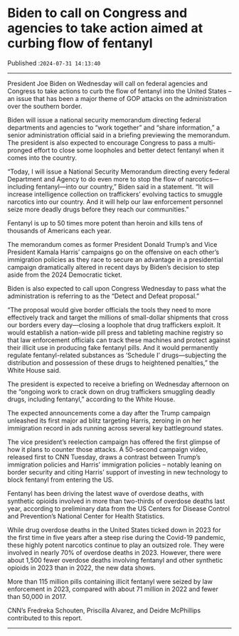 # Biden to call on Congress and agencies to take action aimed at curbing flow of fentanyl

Published :`2024-07-31 14:13:40`

---

President Joe Biden on Wednesday will call on federal agencies and Congress to take actions to curb the flow of fentanyl into the United States – an issue that has been a major theme of GOP attacks on the administration over the southern border.

Biden will issue a national security memorandum directing federal departments and agencies to “work together” and “share information,” a senior administration official said in a briefing previewing the memorandum. The president is also expected to encourage Congress to pass a multi-pronged effort to close some loopholes and better detect fentanyl when it comes into the country.

“Today, I will issue a National Security Memorandum directing every federal Department and Agency to do even more to stop the flow of narcotics—including fentanyl—into our country,” Biden said in a statement. “It will increase intelligence collection on traffickers’ evolving tactics to smuggle narcotics into our country. And it will help our law enforcement personnel seize more deadly drugs before they reach our communities.”

Fentanyl is up to 50 times more potent than heroin and kills tens of thousands of Americans each year.

The memorandum comes as former President Donald Trump’s and Vice President Kamala Harris’ campaigns go on the offensive on each other’s immigration policies as they race to secure an advantage in a presidential campaign dramatically altered in recent days by Biden’s decision to step aside from the 2024 Democratic ticket.

Biden is also expected to call upon Congress Wednesday to pass what the administration is referring to as the “Detect and Defeat proposal.”

“The proposal would give border officials the tools they need to more effectively track and target the millions of small-dollar shipments that cross our borders every day—closing a loophole that drug traffickers exploit. It would establish a nation-wide pill press and tableting machine registry so that law enforcement officials can track these machines and protect against their illicit use in producing fake fentanyl pills. And it would permanently regulate fentanyl-related substances as ‘Schedule I’ drugs—subjecting the distribution and possession of these drugs to heightened penalties,” the White House said.

The president is expected to receive a briefing on Wednesday afternoon on the “ongoing work to crack down on drug traffickers smuggling deadly drugs, including fentanyl,” according to the White House.

The expected announcements come a day after the Trump campaign unleashed its first major ad blitz targeting Harris, zeroing in on her immigration record in ads running across several key battleground states.

The vice president’s reelection campaign has offered the first glimpse of how it plans to counter those attacks. A 50-second campaign video, released first to CNN Tuesday, draws a contrast between Trump’s immigration policies and Harris’ immigration policies – notably leaning on border security and citing Harris’ support of investing in new technology to block fentanyl from entering the US.

Fentanyl has been driving the latest wave of overdose deaths, with synthetic opioids involved in more than two-thirds of overdose deaths last year, according to preliminary data from the US Centers for Disease Control and Prevention’s National Center for Health Statistics.

While drug overdose deaths in the United States ticked down in 2023 for the first time in five years after a steep rise during the Covid-19 pandemic, these highly potent narcotics continue to play an outsized role. They were involved in nearly 70% of overdose deaths in 2023. However, there were about 1,500 fewer overdose deaths involving fentanyl and other synthetic opioids in 2023 than in 2022, the new data shows.

More than 115 million pills containing illicit fentanyl were seized by law enforcement in 2023, compared with about 71 million in 2022 and fewer than 50,000 in 2017.

CNN’s Fredreka Schouten, Priscilla Alvarez, and Deidre McPhillips contributed to this report.

---

